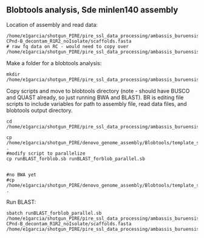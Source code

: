 ## Blobtools analysis, Sde minlen140 assembly

Location of assembly and read data:
```
/home/e1garcia/shotgun_PIRE/pire_ssl_data_processing/ambassis_buruensis/SPAdes_Abu-CPnd-B_decontam_R1R2_noIsolate/scaffolds.fasta
# raw fq data on RC - would need to copy over
/home/e1garcia/shotgun_PIRE/pire_ssl_data_processing/ambassis_buruensis/shotgun_raw_fq
```

Make a folder for a blobtools analysis:
```
mkdir /home/e1garcia/shotgun_PIRE/pire_ssl_data_processing/ambassis_buruensis/blobtools
```

Copy scripts and move to blobtools directory (note - should have BUSCO and QUAST already, so just running BWA and BLAST). BR is editing file scripts to include variables for path to assembly file, read data files, and blobtools output directory.
```
cd /home/e1garcia/shotgun_PIRE/pire_ssl_data_processing/ambassis_buruensis/blobtools

cp /home/e1garcia/shotgun_PIRE/denovo_genome_assembly/Blobtools/template_scripts/runBLAST_forblob.sb .
#modify script to parallelize
cp runBLAST_forblob.sb runBLAST_forblob_parallel.sb 


#no BWA yet
#cp /home/e1garcia/shotgun_PIRE/denovo_genome_assembly/Blobtools/template_scripts/runBWA_forblob.sb .
``` 

Run BLAST:
```
sbatch runBLAST_forblob_parallel.sb /home/e1garcia/shotgun_PIRE/pire_ssl_data_processing/ambassis_buruensis/SPAdes_Abu-CPnd-B_decontam_R1R2_noIsolate/scaffolds.fasta /home/e1garcia/shotgun_PIRE/pire_ssl_data_processing/ambassis_buruensis/blobtools_parallel
```

